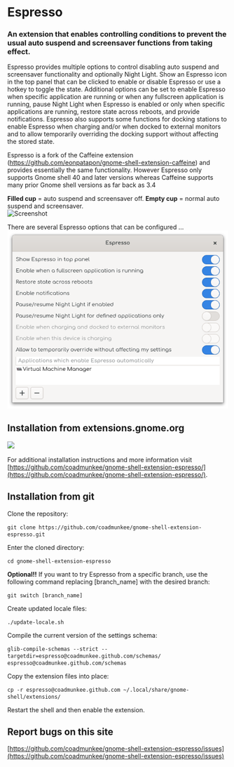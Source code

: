 # Espresso
### An extension that enables controlling conditions to prevent the usual auto suspend and screensaver functions from taking effect.
Espresso provides multiple options to control disabling auto suspend and screensaver functionality and optionally Night Light. Show an Espresso icon in the top panel that can be clicked to enable or disable Espresso or use a hotkey to toggle the state. Additional options can be set to enable Espresso when specific application are running or when any fullscreen application is running, pause Night Light when Espresso is enabled or only when specific applications are running, restore state across reboots, and provide notifications. Espresso also supports some functions for docking stations to enable Espresso when charging and/or when docked to external monitors and to allow temporarily overriding the docking support without affecting the stored state.

Espresso is a fork of the Caffeine extension (https://github.com/eonpatapon/gnome-shell-extension-caffeine) and provides essentially the same functionality. However Espresso only supports Gnome shell 40 and later versions whereas Caffeine supports many prior Gnome shell versions as far back as 3.4

<b>Filled cup</b> = auto suspend and screensaver off. <b>Empty cup</b> = normal auto suspend and screensaver.<br> 
![Screenshot](https://github.com/coadmunkee/gnome-shell-extension-espresso/raw/master/screenshot.png)

There are several Espresso options that can be configured ... <br>
![Preferences](https://github.com/coadmunkee/gnome-shell-extension-espresso/raw/master/screenshot-prefs.png)

## Installation from extensions.gnome.org
[<img src="https://github.com/coadmunkee/gnome-shell-extension-espresso/raw/master/ego.png" height="100">](https://extensions.gnome.org/extension/4135/espresso)


For additional installation instructions and more information visit [https://github.com/coadmunkee/gnome-shell-extension-espresso/](https://github.com/coadmunkee/gnome-shell-extension-espresso/).


## Installation from git
Clone the repository:
```
git clone https://github.com/coadmunkee/gnome-shell-extension-espresso.git
```
Enter the cloned directory:
```
cd gnome-shell-extension-espresso
```
<b>Optional!!</b> If you want to try Espresso from a specific branch, use the following command replacing [branch_name] with the desired branch:
```
git switch [branch_name]
```
Create updated locale files:
```
./update-locale.sh
```
Compile the current version of the settings schema:
```
glib-compile-schemas --strict --targetdir=espresso@coadmunkee.github.com/schemas/ espresso@coadmunkee.github.com/schemas
```
Copy the extension files into place:
```
cp -r espresso@coadmunkee.github.com ~/.local/share/gnome-shell/extensions/
```
Restart the shell and then enable the extension.

## Report bugs on this site
[https://github.com/coadmunkee/gnome-shell-extension-espresso/issues](https://github.com/coadmunkee/gnome-shell-extension-espresso/issues)
